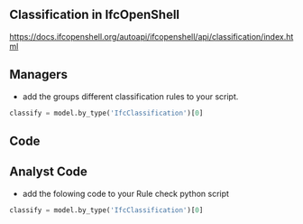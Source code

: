 
## Classification in IfcOpenShell

https://docs.ifcopenshell.org/autoapi/ifcopenshell/api/classification/index.html



## Managers
* add the groups different classification rules to your script.

```python
classify = model.by_type('IfcClassification')[0]
```

## Code

## Analyst Code
* add the folowing code to your Rule check python script

```python
classify = model.by_type('IfcClassification')[0]
```



